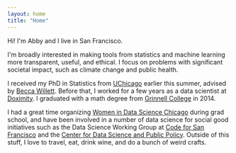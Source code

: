 ```yaml
---
layout: home
title: "Home"
---
```


Hi! I'm Abby and I live in San Francisco.

I'm broadly interested in making tools from statistics and machine learning more transparent, useful, and ethical. I focus 
on problems with significant societal impact, such as climate change and public health. 

I received my PhD in Statistics from [UChicago](https://stat.uchicago.edu/) earlier this summer, advised by [Becca Willett](https://willett.psd.uchicago.edu/). 
Before that, I worked for a few years as a data scientist at [Doximity](https://www.doximity.com/).
I graduated with a math degree from [Grinnell College](https://www.grinnell.edu/academics/majors-concentrations/math-stats) in 2014. 

I had a great time organizing [Women in Data Science Chicago](https://widschicago.org/) during grad school, and 
have been involved in a number of data science for social good initiatives such as the
Data Science Working Group at [Code for San Francisco](https://www.codeforsanfrancisco.org/) and the 
[Center for Data Science and Public Policy](http://www.datasciencepublicpolicy.org/). Outside of this stuff, I love to travel, eat, drink wine, 
and do a bunch of weird crafts. 



